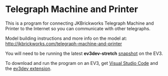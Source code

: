 Telegraph Machine and Printer
=============================

This is a program for connecting JKBrickworks Telegraph Machine and Printer
to the Internet so you can communicate with other telegraphs.

Model building instructions and more info on the model at:
<http://jkbrickworks.com/telegraph-machine-and-printer>

You will need to be running the latest **ev3dev-stretch** [snapshot][snapshots]
on the EV3.

To download and run the program on an EV3, get [Visual Studio Code][vscode]
and the [ev3dev extension][ev3dev-browser].

[snapshots]: https://oss.jfrog.org/artifactory/list/oss-snapshot-local/org/ev3dev/brickstrap/
[vscode]: https://code.visualstudio.com/
[ev3dev-browser]: https://marketplace.visualstudio.com/items?itemName=dlech.ev3dev-browser
